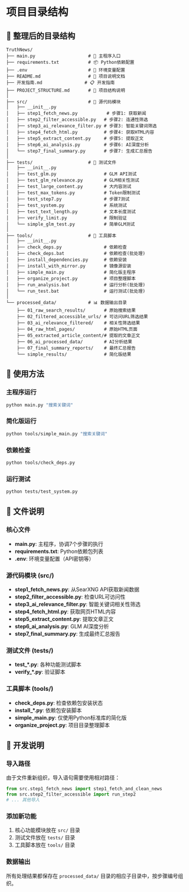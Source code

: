 # 项目目录结构

## 📁 整理后的目录结构

```
TruthNews/
├── main.py                    # 🚀 主程序入口
├── requirements.txt           # 📦 Python依赖配置
├── .env                       # 🔐 环境变量配置
├── README.md                  # 📖 项目说明文档
├── 开发指南.md                # 📋 开发指南
├── PROJECT_STRUCTURE.md       # 📁 项目结构说明
│
├── src/                       # 📂 源代码模块
│   ├── __init__.py
│   ├── step1_fetch_news.py           # 步骤1: 获取新闻
│   ├── step2_filter_accessible.py   # 步骤2: 连通性筛选
│   ├── step3_ai_relevance_filter.py # 步骤3: 智能关键词筛选
│   ├── step4_fetch_html.py          # 步骤4: 获取HTML内容
│   ├── step5_extract_content.py     # 步骤5: 提取正文
│   ├── step6_ai_analysis.py         # 步骤6: AI深度分析
│   └── step7_final_summary.py       # 步骤7: 生成汇总报告
│
├── tests/                     # 🧪 测试文件
│   ├── __init__.py
│   ├── test_glm.py                  # GLM API测试
│   ├── test_glm_relevance.py        # GLM相关性测试
│   ├── test_large_content.py        # 大内容测试
│   ├── test_max_tokens.py           # Token限制测试
│   ├── test_step7.py                # 步骤7测试
│   ├── test_system.py               # 系统测试
│   ├── test_text_length.py          # 文本长度测试
│   ├── verify_limit.py              # 限制验证
│   └── simple_glm_test.py           # 简单GLM测试
│
├── tools/                     # 🔧 工具脚本
│   ├── __init__.py
│   ├── check_deps.py                # 依赖检查
│   ├── check_deps.bat               # 依赖检查(批处理)
│   ├── install_dependencies.py      # 依赖安装
│   ├── install_with_mirror.py       # 镜像源安装
│   ├── simple_main.py               # 简化版主程序
│   ├── organize_project.py          # 项目整理脚本
│   ├── run_analysis.bat             # 运行分析(批处理)
│   └── run_test.bat                 # 运行测试(批处理)
│
└── processed_data/            # 📊 数据输出目录
    ├── 01_raw_search_results/       # 原始搜索结果
    ├── 02_filtered_accessible_urls/ # 可访问URL筛选结果
    ├── 03_ai_relevance_filtered/    # 相关性筛选结果
    ├── 04_raw_html_pages/           # 原始HTML页面
    ├── 05_extracted_article_content/# 提取的文章正文
    ├── 06_ai_processed_data/        # AI分析结果
    ├── 07_final_summary_reports/    # 最终汇总报告
    └── simple_results/              # 简化版结果
```

## 🚀 使用方法

### 主程序运行
```bash
python main.py "搜索关键词"
```

### 简化版运行
```bash
python tools/simple_main.py "搜索关键词"
```

### 依赖检查
```bash
python tools/check_deps.py
```

### 运行测试
```bash
python tests/test_system.py
```

## 📝 文件说明

### 核心文件
- **main.py**: 主程序，协调7个步骤的执行
- **requirements.txt**: Python依赖包列表
- **.env**: 环境变量配置（API密钥等）

### 源代码模块 (src/)
- **step1_fetch_news.py**: 从SearXNG API获取新闻数据
- **step2_filter_accessible.py**: 检查URL可访问性
- **step3_ai_relevance_filter.py**: 智能关键词相关性筛选
- **step4_fetch_html.py**: 获取网页HTML内容
- **step5_extract_content.py**: 提取文章正文
- **step6_ai_analysis.py**: GLM AI深度分析
- **step7_final_summary.py**: 生成最终汇总报告

### 测试文件 (tests/)
- **test_*.py**: 各种功能测试脚本
- **verify_*.py**: 验证脚本

### 工具脚本 (tools/)
- **check_deps.py**: 检查依赖包安装状态
- **install_*.py**: 依赖包安装脚本
- **simple_main.py**: 仅使用Python标准库的简化版
- **organize_project.py**: 项目目录整理脚本

## 🔧 开发说明

### 导入路径
由于文件重新组织，导入语句需要使用相对路径：
```python
from src.step1_fetch_news import step1_fetch_and_clean_news
from src.step2_filter_accessible import run_step2
# ... 其他导入
```

### 添加新功能
1. 核心功能模块放在 `src/` 目录
2. 测试文件放在 `tests/` 目录
3. 工具脚本放在 `tools/` 目录

### 数据输出
所有处理结果都保存在 `processed_data/` 目录的相应子目录中，按步骤编号组织。
